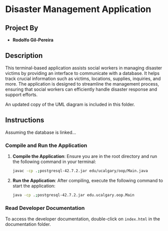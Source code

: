 # Disaster Management Application

## Project By
- **Rodolfo Gil-Pereira**

## Description
This terminal-based application assists social workers in managing disaster victims by providing an interface to communicate with a database. It helps track crucial information such as victims, locations, supplies, inquiries, and more. The application is designed to streamline the management process, ensuring that social workers can efficiently handle disaster response and support efforts.

An updated copy of the UML diagram is included in this folder.

## Instructions
Assuming the database is linked...

### Compile and Run the Application
1. **Compile the Application**: Ensure you are in the root directory and run the following command in your terminal:
    ```sh
    javac -cp .;postgresql-42.7.2.jar edu/ucalgary/oop/Main.java
    ```
2. **Run the Application**: After compiling, execute the following command to start the application:
    ```sh
    java -cp .;postgresql-42.7.2.jar edu.ucalgary.oop.Main
    ```

### Read Developer Documentation
To access the developer documentation, double-click on `index.html` in the documentation folder.
